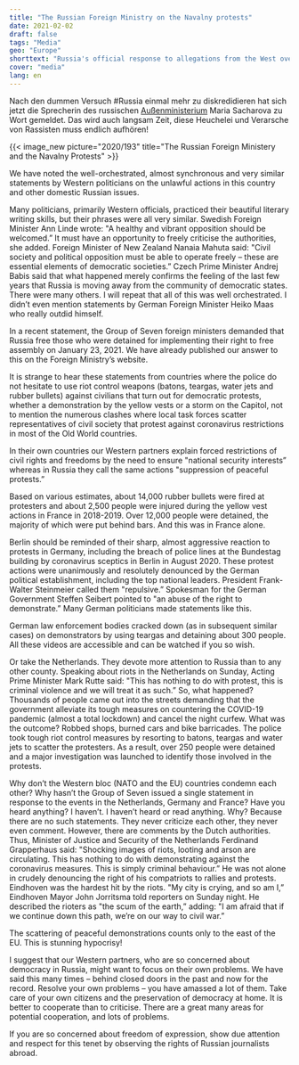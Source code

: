 ```yaml
---
title: "The Russian Foreign Ministry on the Navalny protests"
date: 2021-02-02
draft: false
tags: "Media"
geo: "Europe"
shorttext: "Russia's official response to allegations from the West over the Navalny protests last weekend."
cover: "media"
lang: en
---
```


Nach den dummen Versuch #Russia einmal mehr zu diskredidieren hat sich jetzt die Sprecherin des russischen [Außenministerium](https://www.mid.ru/ru/foreign_policy/news/-/asset_publisher/cKNonkJE02Bw/content/id/4544778?p_p_id=101_INSTANCE_cKNonkJE02Bw&_101_INSTANCE_cKNonkJE02Bw_languageId=en_GB "Briefing by Foreign Ministry Spokeswoman Maria Zakharova, Moscow, January 28, 2021") Maria Sacharova zu Wort gemeldet. Das wird auch langsam Zeit, diese Heuchelei und Verarsche von Rassisten muss endlich aufhören!

{{< image_new picture="2020/193" title="The Russian Foreign Ministery and the Navalny Protests" >}}

We have noted the well-orchestrated, almost synchronous and very similar statements by Western politicians on the unlawful actions in this country and other domestic Russian issues.

Many politicians, primarily Western officials, practiced their beautiful literary writing skills, but their phrases were all very similar. Swedish Foreign Minister Ann Linde wrote: "A healthy and vibrant opposition should be welcomed.” It must have an opportunity to freely criticise the authorities, she added. Foreign Minister of New Zealand Nanaia Mahuta said: "Civil society and political opposition must be able to operate freely – these are essential elements of democratic societies.” Czech Prime Minister Andrej Babis said that what happened merely confirms the feeling of the last few years that Russia is moving away from the community of democratic states. There were many others. I will repeat that all of this was well orchestrated. I didn’t even mention statements by German Foreign Minister Heiko Maas who really outdid himself.

In a recent statement, the Group of Seven foreign ministers demanded that Russia free those who were detained for implementing their right to free assembly on January 23, 2021. We have already published our answer to this on the Foreign Ministry’s website.

It is strange to hear these statements from countries where the police do not hesitate to use riot control weapons (batons, teargas, water jets and rubber bullets) against civilians that turn out for democratic protests, whether a demonstration by the yellow vests or a storm on the Capitol, not to mention the numerous clashes where local task forces scatter representatives of civil society that protest against coronavirus restrictions in most of the Old World countries.

In their own countries our Western partners explain forced restrictions of civil rights and freedoms by the need to ensure "national security interests” whereas in Russia they call the same actions "suppression of peaceful protests.”

Based on various estimates, about 14,000 rubber bullets were fired at protesters and about 2,500 people were injured during the yellow vest actions in France in 2018-2019. Over 12,000 people were detained, the majority of which were put behind bars. And this was in France alone.

Berlin should be reminded of their sharp, almost aggressive reaction to protests in Germany, including the breach of police lines at the Bundestag building by coronavirus sceptics in Berlin in August 2020. These protest actions were unanimously and resolutely denounced by the German political establishment, including the top national leaders. President Frank-Walter Steinmeier called them "repulsive.” Spokesman for the German Government Steffen Seibert pointed to "an abuse of the right to demonstrate.” Many German politicians made statements like this.

German law enforcement bodies cracked down (as in subsequent similar cases) on demonstrators by using teargas and detaining about 300 people. All these videos are accessible and can be watched if you so wish.

Or take the Netherlands. They devote more attention to Russia than to any other county. Speaking about riots in the Netherlands on Sunday, Acting Prime Minister Mark Rutte said: "This has nothing to do with protest, this is criminal violence and we will treat it as such.” So, what happened? Thousands of people came out into the streets demanding that the government alleviate its tough measures on countering the COVID-19 pandemic (almost a total lockdown) and cancel the night curfew. What was the outcome? Robbed shops, burned cars and bike barricades. The police took tough riot control measures by resorting to batons, teargas and water jets to scatter the protesters. As a result, over 250 people were detained and a major investigation was launched to identify those involved in the protests.

Why don’t the Western bloc (NATO and the EU) countries condemn each other? Why hasn’t the Group of Seven issued a single statement in response to the events in the Netherlands, Germany and France? Have you heard anything? I haven’t. I haven’t heard or read anything. Why? Because there are no such statements. They never criticize each other, they never even comment. However, there are comments by the Dutch authorities. Thus, Minister of Justice and Security of the Netherlands Ferdinand Grapperhaus said: "Shocking images of riots, looting and arson are circulating. This has nothing to do with demonstrating against the coronavirus measures. This is simply criminal behaviour.” He was not alone in crudely denouncing the right of his compatriots to rallies and protests. Eindhoven was the hardest hit by the riots. "My city is crying, and so am I,” Eindhoven Mayor John Jorritsma told reporters on Sunday night. He described the rioters as "the scum of the earth,” adding: "I am afraid that if we continue down this path, we’re on our way to civil war.”

The scattering of peaceful demonstrations counts only to the east of the EU. This is stunning hypocrisy!

I suggest that our Western partners, who are so concerned about democracy in Russia, might want to focus on their own problems. We have said this many times – behind closed doors in the past and now for the record. Resolve your own problems – you have amassed a lot of them. Take care of your own citizens and the preservation of democracy at home. It is better to cooperate than to criticise. There are a great many areas for potential cooperation, and lots of problems.

If you are so concerned about freedom of expression, show due attention and respect for this tenet by observing the rights of Russian journalists abroad.
